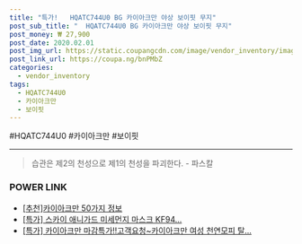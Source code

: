 ```yaml
--- 
title: "특가!   HQATC744U0 BG 카이아크만 야상 보이핏 무지" 
post_sub_title: "  HQATC744U0 BG 카이아크만 야상 보이핏 무지" 
post_money: ₩ 27,900 
post_date: 2020.02.01 
post_img_url: https://static.coupangcdn.com/image/vendor_inventory/images/2019/03/07/23/8/e95d9681-ec1d-455c-b278-ce7d883186b6.jpg 
post_link_url: https://coupa.ng/bnPMbZ 
categories: 
  - vendor_inventory 
tags: 
  - HQATC744U0 
  - 카이아크만 
  - 보이핏 
--- 
```

  #HQATC744U0 #카이아크만 #보이핏 
<hr> 

> 습관은 제2의 천성으로 제1의 천성을 파괴한다. - 파스칼 


### POWER LINK

* <a href="https://blog.naver.com/fasyy4321/221792512917" target="_blank">[추천]카이아크만 50가지 정보</a>
* <a href="https://blog.naver.com/santokki14/221788082345" target="_blank">[특가] 스카이 애니가드 미세먼지 마스크 KF94...</a>
* <a href="https://blog.naver.com/an0733/221792596125" target="_blank">[특가] 카이아크만 마감특가!!고객요청~카이아크만 여성 천연모피 탈...</a>
